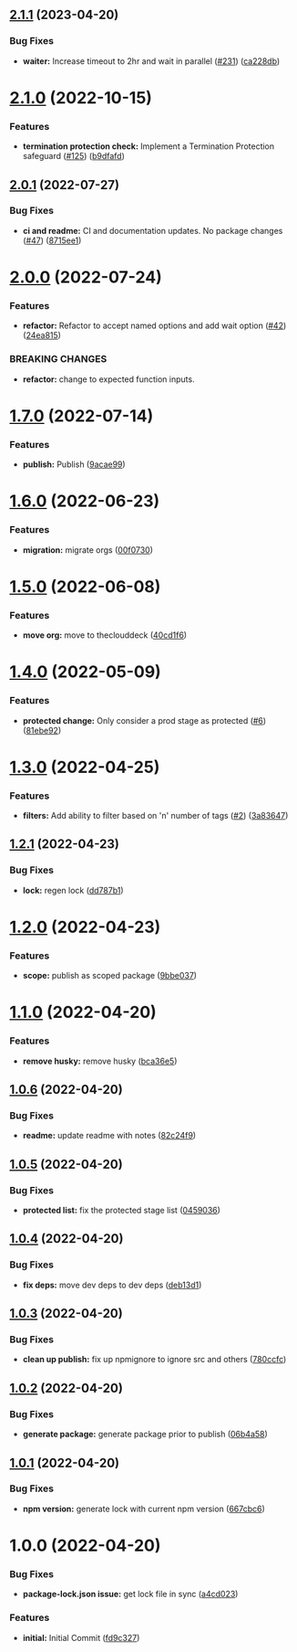 ## [2.1.1](https://github.com/stratiformdigital/serverless-stage-destroyer/compare/v2.1.0...v2.1.1) (2023-04-20)


### Bug Fixes

* **waiter:**  Increase timeout to 2hr and wait in parallel ([#231](https://github.com/stratiformdigital/serverless-stage-destroyer/issues/231)) ([ca228db](https://github.com/stratiformdigital/serverless-stage-destroyer/commit/ca228dbf7fb9f7ef014f9a54f34719550a22ee59))

# [2.1.0](https://github.com/stratiformdigital/serverless-stage-destroyer/compare/v2.0.1...v2.1.0) (2022-10-15)


### Features

* **termination protection check:**  Implement a Termination Protection safeguard ([#125](https://github.com/stratiformdigital/serverless-stage-destroyer/issues/125)) ([b9dfafd](https://github.com/stratiformdigital/serverless-stage-destroyer/commit/b9dfafdcdb26029df544a13c9778a3d9cebfee24))

## [2.0.1](https://github.com/stratiformdigital/serverless-stage-destroyer/compare/v2.0.0...v2.0.1) (2022-07-27)


### Bug Fixes

* **ci and readme:**  CI and documentation updates.  No package changes ([#47](https://github.com/stratiformdigital/serverless-stage-destroyer/issues/47)) ([8715ee1](https://github.com/stratiformdigital/serverless-stage-destroyer/commit/8715ee1098445e527d36095bdc8804e7bc7d4d7b))

# [2.0.0](https://github.com/stratiformdigital/serverless-stage-destroyer/compare/v1.7.0...v2.0.0) (2022-07-24)


### Features

* **refactor:**  Refactor to accept named options and add wait option ([#42](https://github.com/stratiformdigital/serverless-stage-destroyer/issues/42)) ([24ea815](https://github.com/stratiformdigital/serverless-stage-destroyer/commit/24ea8158a7b5b25951714eaf29d44cd6e6efae97))


### BREAKING CHANGES

* **refactor:** change to expected function inputs.

# [1.7.0](https://github.com/stratiformdigital/serverless-stage-destroyer/compare/v1.6.0...v1.7.0) (2022-07-14)


### Features

* **publish:**  Publish ([9acae99](https://github.com/stratiformdigital/serverless-stage-destroyer/commit/9acae99568fb50ededc618b89664e8181bea5e88))

# [1.6.0](https://github.com/stratiformdigital/serverless-stage-destroyer/compare/v1.5.0...v1.6.0) (2022-06-23)


### Features

* **migration:** migrate orgs ([00f0730](https://github.com/stratiformdigital/serverless-stage-destroyer/commit/00f073021a62897d386ed813017c408f28650881))

# [1.5.0](https://github.com/theclouddeck/serverless-stage-destroyer/compare/v1.4.0...v1.5.0) (2022-06-08)


### Features

* **move org:** move to theclouddeck ([40cd1f6](https://github.com/theclouddeck/serverless-stage-destroyer/commit/40cd1f60c2c699bb546198315f7f7f0fdf47de91))

# [1.4.0](https://github.com/mdial89f/serverless-stage-destroyer/compare/v1.3.0...v1.4.0) (2022-05-09)


### Features

* **protected change:**  Only consider a prod stage as protected ([#6](https://github.com/mdial89f/serverless-stage-destroyer/issues/6)) ([81ebe92](https://github.com/mdial89f/serverless-stage-destroyer/commit/81ebe92a171ed138298e5956ac9987f44d3e94f6))

# [1.3.0](https://github.com/mdial89f/serverless-stage-destroyer/compare/v1.2.1...v1.3.0) (2022-04-25)


### Features

* **filters:**  Add ability to filter based on 'n' number of tags ([#2](https://github.com/mdial89f/serverless-stage-destroyer/issues/2)) ([3a83647](https://github.com/mdial89f/serverless-stage-destroyer/commit/3a836476590eaac156bdb76db2e97ae044ab96e2))

## [1.2.1](https://github.com/mdial89f/serverless-stage-destroyer/compare/v1.2.0...v1.2.1) (2022-04-23)


### Bug Fixes

* **lock:** regen lock ([dd787b1](https://github.com/mdial89f/serverless-stage-destroyer/commit/dd787b1378b798c3d4c83be4cef9742ebea2bb7b))

# [1.2.0](https://github.com/mdial89f/serverless-stage-destroyer/compare/v1.1.0...v1.2.0) (2022-04-23)


### Features

* **scope:** publish as scoped package ([9bbe037](https://github.com/mdial89f/serverless-stage-destroyer/commit/9bbe037124c93c697820360c37e72ca7b1df0b72))

# [1.1.0](https://github.com/mdial89f/serverless-stage-destroyer/compare/v1.0.6...v1.1.0) (2022-04-20)


### Features

* **remove husky:** remove husky ([bca36e5](https://github.com/mdial89f/serverless-stage-destroyer/commit/bca36e5217d719bb7d5a79e9fbe41efa10ecb00d))

## [1.0.6](https://github.com/mdial89f/serverless-stage-destroyer/compare/v1.0.5...v1.0.6) (2022-04-20)


### Bug Fixes

* **readme:** update readme with notes ([82c24f9](https://github.com/mdial89f/serverless-stage-destroyer/commit/82c24f9572eb9528bfc0166fcec88387914afd27))

## [1.0.5](https://github.com/mdial89f/serverless-stage-destroyer/compare/v1.0.4...v1.0.5) (2022-04-20)


### Bug Fixes

* **protected list:** fix the protected stage list ([0459036](https://github.com/mdial89f/serverless-stage-destroyer/commit/045903631c163d1c1c60696d4d1d0fcec4e64f6a))

## [1.0.4](https://github.com/mdial89f/serverless-stage-destroyer/compare/v1.0.3...v1.0.4) (2022-04-20)


### Bug Fixes

* **fix deps:** move dev deps to dev deps ([deb13d1](https://github.com/mdial89f/serverless-stage-destroyer/commit/deb13d1e2a3c4c70098c52f9cd8e91bbe4dd2139))

## [1.0.3](https://github.com/mdial89f/serverless-stage-destroyer/compare/v1.0.2...v1.0.3) (2022-04-20)


### Bug Fixes

* **clean up publish:**  fix up npmignore to ignore src and others ([780ccfc](https://github.com/mdial89f/serverless-stage-destroyer/commit/780ccfc0a4fe2ab3b80ad672cab36c9a1848e557))

## [1.0.2](https://github.com/mdial89f/serverless-stage-destroyer/compare/v1.0.1...v1.0.2) (2022-04-20)


### Bug Fixes

* **generate package:** generate package prior to publish ([06b4a58](https://github.com/mdial89f/serverless-stage-destroyer/commit/06b4a58b57177b47777e5fff6352ee05cef515f1))

## [1.0.1](https://github.com/mdial89f/serverless-stage-destroyer/compare/v1.0.0...v1.0.1) (2022-04-20)


### Bug Fixes

* **npm version:** generate lock with current npm version ([667cbc6](https://github.com/mdial89f/serverless-stage-destroyer/commit/667cbc604385d547749f5b35ed02d7049b031709))

# 1.0.0 (2022-04-20)


### Bug Fixes

* **package-lock.json issue:** get lock file in sync ([a4cd023](https://github.com/mdial89f/serverless-stage-destroyer/commit/a4cd0234da41a36c1b861ef1ece9bff99d991686))


### Features

* **initial:** Initial Commit ([fd9c327](https://github.com/mdial89f/serverless-stage-destroyer/commit/fd9c3279639e302e1e6d6021a27fc421fc0f604c))
